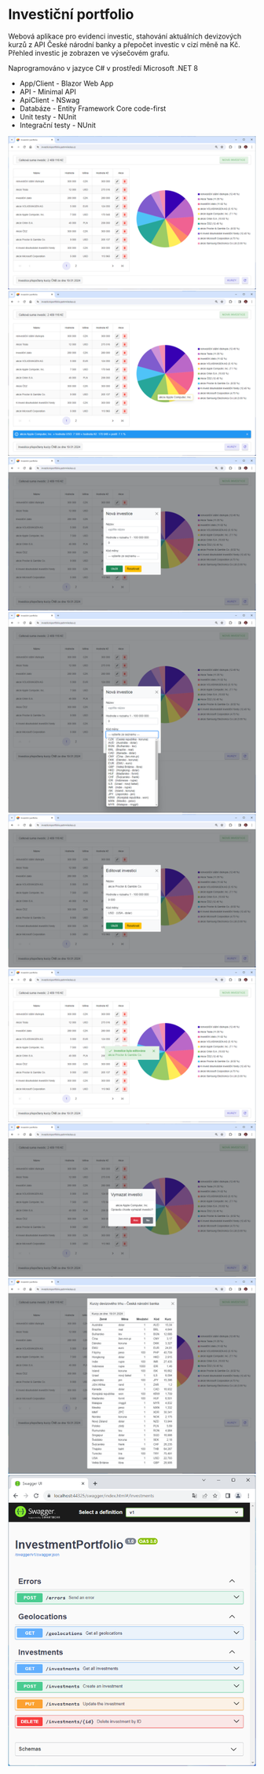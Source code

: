 # Investiční portfolio

Webová aplikace pro evidenci investic, stahování aktuálních devizových kurzů z API České národní banky a přepočet investic v cizí měně na Kč. Přehled investic je zobrazen ve výsečovém grafu.

Naprogramováno v jazyce C# v prostředí Microsoft .NET 8 

- App/Client - Blazor Web App 
- API - Minimal API
- ApiClient - NSwag
- Databáze - Entity Framework Core code-first
- Unit testy - NUnit
- Integrační testy - NUnit

![Screenshot](Screenshots/InvestmentPortfolio_1.png)
![Screenshot](Screenshots/InvestmentPortfolio_2.png)
![Screenshot](Screenshots/InvestmentPortfolio_3.png)
![Screenshot](Screenshots/InvestmentPortfolio_4.png)
![Screenshot](Screenshots/InvestmentPortfolio_5.png)
![Screenshot](Screenshots/InvestmentPortfolio_6.png)
![Screenshot](Screenshots/InvestmentPortfolio_7.png)
![Screenshot](Screenshots/InvestmentPortfolio_8.png)
![Screenshot](Screenshots/InvestmentPortfolio_9.png)